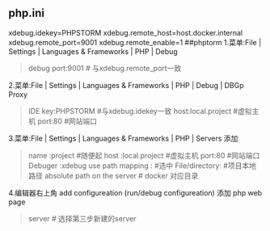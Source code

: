 ## php.ini
xdebug.idekey=PHPSTORM
xdebug.remote_host=host.docker.internal
xdebug.remote_port=9001
xdebug.remote_enable=1 
##phptorm
1.菜单:File | Settings | Languages & Frameworks | PHP | Debug

> debug port:9001 # 与xdebug.remote_port一致

2.菜单:File | Settings | Languages & Frameworks | PHP | Debug | DBGp Proxy

> IDE key:PHPSTORM #与xdebug.idekey一致
> host:local.project #虚拟主机
> port:80 #网站端口

3.菜单:File | Settings | Languages & Frameworks | PHP | Servers
添加
> name :project  #随便起
> host :local.project #虚拟主机
> port:80 #网站端口
> Debuger :xdebug
> use path mapping :  #选中
> File/directory:  #项目本地路径
> absolute path on the server # docker 对应目录

4.编辑器右上角 add configureation  (run/debug configureation)
添加 php web page
> server # 选择第三步新建的server


